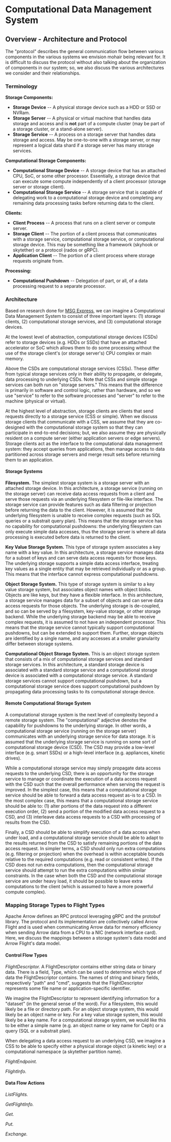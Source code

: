 # Computational Data Management System


## Overview - Architecture and Protocol

The "protocol" describes the general communication flow between various components in the
various systems we envision mohair being relevant for. It is difficult to discuss the
protocol without also talking about the organization of components in our system; so, we
also discuss the various architectures we consider and their relationships.

### Terminology

**Storage Components:**
* **Storage Device** -- A physical storage device such as a HDD or SSD or NVRam.
* **Storage Server** -- A physical or virtual machine that handles data storage and access
  and is **not** part of a compute cluster (may be part of a storage cluster, or a
  stand-alone server).
* **Storage Service** -- A process on a storage server that handles data storage and
  access. May be one-to-one with a storage server, or may represent a logical data shard
  if a storage server has many storage services.

**Computational Storage Components:**
* **Computational Storage Device** -- A storage device that has an attached CPU, SoC, or
  some other processor. Essentially, a storage device that can execute some compute
  independently of a client processor (storage server or storage client).
* **Computational Storage Service** -- A storage service that is capable of delegating
  work to a computational storage device and completing any remaining data processing
  tasks before returning data to the client.

**Clients:**
* **Client Process** -- A process that runs on a client server or compute server.
* **Storage Client** -- The portion of a client process that communicates with a storage
  service, computational storage service, or computational storage device. This may be
  something like a framework (skyhook or skytether) or a protocol (rados or gRPC).
* **Application Client** -- The portion of a client process where storage requests
  originate from.

**Processing:**
* **Computational Pushdown** -- Delegation of part, or all, of a data processing request
  to a separate processor.


### Architecture

Based on research done for [MSG Express][slides-msgexpress], we can imagine a
Computational Data Management System to consist of three important layers: (1) storage
clients, (2) computational storage services, and (3) computational storage devices.

At the lowest level of abstraction, computational storage devices (CSDs) refer to storage
devices (e.g. HDDs or SSDs) that have an attached accelerator or SoC which allows them to
do some processing without the use of the storage client's (or storage server's) CPU
complex or main memory.

Above the CSDs are computational storage services (CSSs). These differ from typical
storage services only in their ability to propagate, or delegate, data processing to
underlying CSDs. Note that CSSs and simple storage services can both run on "storage
servers." This means that the difference is primarily in software and control logic,
rather than hardware, and so we use "service" to refer to the software processes and
"server" to refer to the machine (physical or virtual). 

At the highest level of abstraction, storage clients are clients that send requests
directly to a storage service (CSS or simple). When we discuss storage clients that
communicate with a CSS, we assume that they are co-designed with the computational storage
system so that they can participate in end-to-end decisions; but, we also assume they are
physically resident on a compute server (either application servers or edge servers).
Storage clients act as the interface to the computational data management system: they
accept queries from applications, then manage access to data partitioned across storage
servers and merge result sets before returning them to an application.


#### Storage Systems

**Filesystem.** The simplest storage system is a storage server with an attached storage
device. In this architecture, a storage service (running on the storage server) can
receive data access requests from a client and serve those requests via an underlying
filesystem or file-like interface. The storage service can provide features such as data
filtering or projection before returning the data to the client. However, it is assumed
that the underlying filesystem is unable to receive complex requests (such as SQL queries
or a substrait query plan). This means that the storage service has no capability for
computational pushdowns: the underlying filesystem can only execute simple data accesses,
thus the storage server is where all data processing is executed before data is returned
to the client.

**Key Value Storage System.** This type of storage system associates a key name with a key
value. In this architecture, a storage service manages data for a subset of keys and can
serve data access requests for those keys. The underlying storage supports a simple data
access interface, treating key values as a single entity that may be retrieved
individually or as a group. This means that the interface cannot express computational
pushdowns.

**Object Storage System.** This type of storage system is similar to a key value storage
system, but associates object names with object blobs. Objects are like keys, but they
have a flexible interface. In this architecture, a storage service manages data for a
subset of objects and can serve data access requests for those objects. The underlying
storage is de-coupled, and so can be served by a filesystem, key-value storage, or other
storage backend. While the underlying storage backend may be able to receive complex
requests, it is assumed to not have an independent processor. This means that the storage
service cannot typically support computational pushdowns, but can be extended to support
them. Further, storage objects are identified by a single name, and any accesses at a
smaller granularity differ between storage systems.

**Computational Object Storage System.** This is an object storage system that consists of
a mix of computational storage services and standard storage services. In this
architecture, a standard storage device is associated with a standard storage service and
a computational storage device is associated with a computational storage service.
A standard storage services cannot support computational pushdown, but a computational
storage service does support computational pushdown by propagating data processing tasks
to its computational storage device.


#### Remote Computational Storage System

A computational storage system is the next level of complexity beyond a remote storage
system. The "computational" adjective denotes the capability for pushdowns to the
underlying storage. In other words, a computational storage service (running on the
storage server) communicates with an underlying storage service for data storage. It is
assumed that the underlying storage service is running on some sort of computational
storage device (CSD). The CSD may provide a low-level interface (e.g. smart SSDs) or a
high-level interface (e.g. appliances, kinetic drives).

While a computational storage service may simply propagate data access requests to the
underlying CSD, there is an opportunity for the storage service to manage or coordinate
the execution of a data access request with the CSD such that the overall performance when
serving the request is improved. In the simplest case, this means that a computational
storage service should be able to forward a data access request as-is to a CSD. In the
most complex case, this means that a computational storage service should be able to: (1)
alter portions of the data request into a different execution order, (2) send a portion of
the modified data access request to a CSD, and (3) interleave data access requests to a
CSD with processing of results from the CSD.

Finally, a CSD should be able to simplify execution of a data access when under load, and
a computational storage service should be able to adapt to the results returned from the
CSD to satisfy remaining portions of the data access request. In simpler terms, a CSD
should only run extra computations (e.g. filtering or projection) when the overhead is
within acceptable bounds relative to the required computations (e.g. read or consistent
writes). If the CSD does not run extra computations, then the computational storage
service should attempt to run the extra computations within similar constraints. In the
case when both the CSD and the computational storage service are under heavy load, it
should be possible to leave extra computations to the client (which is assumed to have a
more powerful compute complex).


### Mapping Storage Types to Flight Types

Apache Arrow defines an RPC protocol leveraging gRPC and the protobuf library. The
protocol and its implementation are collectively called Arrow Flight and is used when
communicating Arrow data for memory efficiency when sending Arrow data from a CPU to a NIC
(network interface card). Here, we discuss the mappings between a storage system's data
model and Arrow Flight's data model.

#### Control Flow Types

*FlightDescriptor.* A FlightDescriptor contains either string data or binary data. There
is a field, Type, which can be used to determine which type of data the FlightDescriptor
contains. The names of string and binary fields, respectively "path" and "cmd", suggests
that the FlightDescriptor represents some file name or application-specific identifier.

We imagine the FlightDescriptor to represent identifying information for a "dataset" (in
the general sense of the word). For a filesystem, this would likely be a file or directory
path. For an object storage system, this would likely be an object name or key. For a
key value storage system, this would likely be a key name. For a computational storage
system, we would like this to be either a simple name (e.g. an object name or key name for
Ceph) or a query (SQL or a substrait plan).

When delegating a data access request to an underlying CSD, we imagine a CSS to be able to
specify either a physical storage object (a kinetic key) or a computational namespace (a
skytether partition name).

*FlightEndpoint.*

*FlightInfo.*

#### Data Flow Actions

*ListFlights.*

*GetFlightInfo.*

*Get.*

*Put.*

*Exchange.*


<!-- resources -->
[slides-msgexpress]: https://docs.google.com/presentation/d/1Nollf087CRhMmEAWcwfudIizIhF-ttPRGgaqmuXtSBQ/edit?usp=sharing
